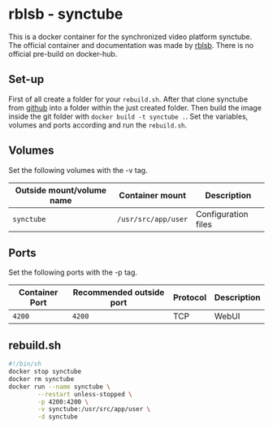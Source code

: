 # rblsb - synctube

This is a docker container for the synchronized video platform synctube.
The official container and documentation was made by [rblsb](https://github.com/rblsb/synctube).
There is no official pre-build on docker-hub.

## Set-up

First of all create a folder for your `rebuild.sh`.
After that clone synctube from [github](https://github.com/rblsb/synctube) into
a folder within the just created folder.
Then build the image inside the git folder with `docker build -t synctube .`.
Set the variables, volumes and ports according and run the `rebuild.sh`.


## Volumes

Set the following volumes with the -v tag.

| Outside mount/volume name | Container mount     | Description         |
| ------------------------- | ------------------- | ------------------- |
| `synctube`                | `/usr/src/app/user` | Configuration files |

## Ports

Set the following ports with the -p tag.

| Container Port | Recommended outside port | Protocol | Description |
| -------------- | ------------------------ | -------- | ----------- |
| `4200`         | `4200`                   | TCP      | WebUI       |

## rebuild.sh

```sh
#!/bin/sh
docker stop synctube
docker rm synctube
docker run --name synctube \
        --restart unless-stopped \
        -p 4200:4200 \
        -v synctube:/usr/src/app/user \
        -d synctube
```
